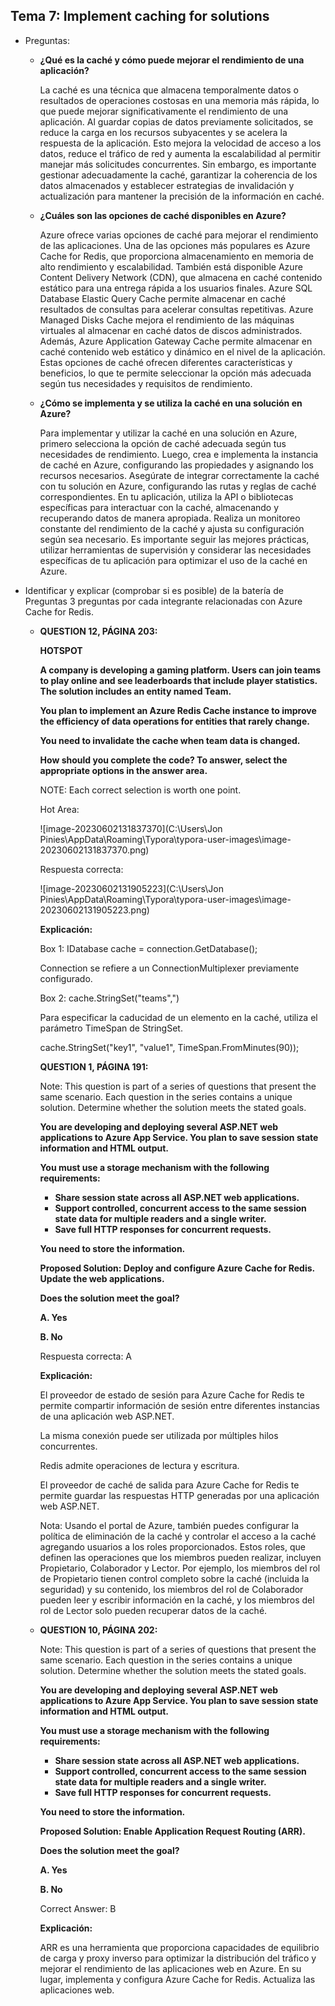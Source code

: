 ## Tema 7: Implement caching for solutions

- Preguntas:
  - **¿Qué es la caché y cómo puede mejorar el rendimiento de una aplicación?**
  
    La caché es una técnica que almacena temporalmente datos o resultados de operaciones costosas en una memoria más rápida, lo que puede mejorar significativamente el rendimiento de una aplicación. Al guardar copias de datos previamente solicitados, se reduce la carga en los recursos subyacentes y se acelera la respuesta de la aplicación. Esto mejora la velocidad de acceso a los datos, reduce el tráfico de red y aumenta la escalabilidad al permitir manejar más solicitudes concurrentes. Sin embargo, es importante gestionar adecuadamente la caché, garantizar la coherencia de los datos almacenados y establecer estrategias de invalidación y actualización para mantener la precisión de la información en caché.
  
  - **¿Cuáles son las opciones de caché disponibles en Azure?**
  
    Azure ofrece varias opciones de caché para mejorar el rendimiento de las aplicaciones. Una de las opciones más populares es Azure Cache for Redis, que proporciona almacenamiento en memoria de alto rendimiento y escalabilidad. También está disponible Azure Content Delivery Network (CDN), que almacena en caché contenido estático para una entrega rápida a los usuarios finales. Azure SQL Database Elastic Query Cache permite almacenar en caché resultados de consultas para acelerar consultas repetitivas. Azure Managed Disks Cache mejora el rendimiento de las máquinas virtuales al almacenar en caché datos de discos administrados. Además, Azure Application Gateway Cache permite almacenar en caché contenido web estático y dinámico en el nivel de la aplicación. Estas opciones de caché ofrecen diferentes características y beneficios, lo que te permite seleccionar la opción más adecuada según tus necesidades y requisitos de rendimiento.
  
  - **¿Cómo se implementa y se utiliza la caché en una solución en Azure?**
  
    Para implementar y utilizar la caché en una solución en Azure, primero selecciona la opción de caché adecuada según tus necesidades de rendimiento. Luego, crea e implementa la instancia de caché en Azure, configurando las propiedades y asignando los recursos necesarios. Asegúrate de integrar correctamente la caché con tu solución en Azure, configurando las rutas y reglas de caché correspondientes. En tu aplicación, utiliza la API o bibliotecas específicas para interactuar con la caché, almacenando y recuperando datos de manera apropiada. Realiza un monitoreo constante del rendimiento de la caché y ajusta su configuración según sea necesario. Es importante seguir las mejores prácticas, utilizar herramientas de supervisión y considerar las necesidades específicas de tu aplicación para optimizar el uso de la caché en Azure.
  
- Identificar y explicar (comprobar si es posible) de la batería de Preguntas 3 preguntas por cada integrante relacionadas con Azure Cache for Redis.
  - **QUESTION 12, PÁGINA 203:**
  
    **HOTSPOT** 
  
    **A company is developing a gaming platform. Users can join teams to play online and see leaderboards that include player statistics. The solution includes an entity named Team.**
  
    **You plan to implement an Azure Redis Cache instance to improve the efficiency of data operations for entities that rarely change.** 
  
    **You need to invalidate the cache when team data is changed.** 
  
    **How should you complete the code? To answer, select the appropriate options in the answer area.** 
  
    NOTE: Each correct selection is worth one point. 
  
    Hot Area:
  
    ![image-20230602131837370](C:\Users\Jon Pinies\AppData\Roaming\Typora\typora-user-images\image-20230602131837370.png)
  
    Respuesta correcta:
  
    ![image-20230602131905223](C:\Users\Jon Pinies\AppData\Roaming\Typora\typora-user-images\image-20230602131905223.png)
  
    **Explicación:** 
  
    Box 1: IDatabase cache = connection.GetDatabase(); 
  
    Connection se refiere a un ConnectionMultiplexer previamente configurado.  
  
    Box 2: cache.StringSet("teams",") 
  
    Para especificar la caducidad de un elemento en la caché, utiliza el parámetro TimeSpan de StringSet.
  
    cache.StringSet("key1", "value1", TimeSpan.FromMinutes(90)); 
  
    **QUESTION 1, PÁGINA 191:**
  
    Note: This question is part of a series of questions that present the same scenario. Each question in the series contains a unique solution. Determine whether the solution meets the stated goals. 
  
    **You are developing and deploying several ASP.NET web applications to Azure App Service. You plan to save session state information and HTML output.** 
  
    **You must use a storage mechanism with the following requirements:** 
  
    - **Share session state across all ASP.NET web applications.** 
    - **Support controlled, concurrent access to the same session state data for multiple readers and a single writer.** 
    - **Save full HTTP responses for concurrent requests.** 
  
    **You need to store the information.** 
  
    **Proposed Solution: Deploy and configure Azure Cache for Redis. Update the web applications.** 
  
    **Does the solution meet the goal?** 
  
    **A. Yes** 
  
    **B. No** 
  
    Respuesta correcta: A 
  
    **Explicación:** 
  
    El proveedor de estado de sesión para Azure Cache for Redis te permite compartir información de sesión entre diferentes instancias de una aplicación web ASP.NET.
  
    La misma conexión puede ser utilizada por múltiples hilos concurrentes.
  
    Redis admite operaciones de lectura y escritura.
  
    El proveedor de caché de salida para Azure Cache for Redis te permite guardar las respuestas HTTP generadas por una aplicación web ASP.NET.
  
    Nota: Usando el portal de Azure, también puedes configurar la política de eliminación de la caché y controlar el acceso a la caché agregando usuarios a los roles proporcionados. Estos roles, que definen las operaciones que los miembros pueden realizar, incluyen Propietario, Colaborador y Lector. Por ejemplo, los miembros del rol de Propietario tienen control completo sobre la caché (incluida la seguridad) y su contenido, los miembros del rol de Colaborador pueden leer y escribir información en la caché, y los miembros del rol de Lector solo pueden recuperar datos de la caché.  
  
  - **QUESTION 10, PÁGINA 202:**
  
    Note: This question is part of a series of questions that present the same scenario. Each question in the series contains a unique solution. Determine whether the solution meets the stated goals. 
  
    **You are developing and deploying several ASP.NET web applications to Azure App Service. You plan to save session state information and HTML output.** 
  
    **You must use a storage mechanism with the following requirements:** 
  
    - **Share session state across all ASP.NET web applications.** 
    - **Support controlled, concurrent access to the same session state data for multiple readers and a single writer.** 
    - **Save full HTTP responses for concurrent requests.**
  
    **You need to store the information.** 
  
    **Proposed Solution: Enable Application Request Routing (ARR).** 
  
    **Does the solution meet the goal?** 
  
    **A. Yes** 
  
    **B. No** 
  
    Correct Answer: B 
  
    **Explicación:** 
  
    ARR es una herramienta que proporciona capacidades de equilibrio de carga y proxy inverso para optimizar la distribución del tráfico y mejorar el rendimiento de las aplicaciones web en Azure. En su lugar, implementa y configura Azure Cache for Redis. Actualiza las aplicaciones web. 
